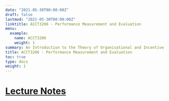 ```yaml
---
date: "2021-05-30T00:00:00Z"
draft: false
lastmod: "2021-05-30T00:00:00Z"
linktitle: ACCT3206 - Performance Measurement and Evaluation
menu:
  example:
    name: ACCT3206
    weight: 1
summary: An Introduction to the Theory of Organisational and Incentive Design.
title: ACCT3206 - Performance Measurement and Evaluation 
toc: true
type: docs
weight: 1
---
```


# [Lecture Notes](/teaching/pme.pdf)

